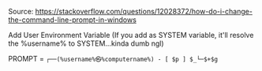 Source: https://stackoverflow.com/questions/12028372/how-do-i-change-the-command-line-prompt-in-windows

Add User Environment Variable (If you add as SYSTEM variable, it'll resolve the %username% to SYSTEM...kinda dumb ngl)

PROMPT = `┌──(%username%㉿%computername%) - [ $p ] $_└─$+$g `
